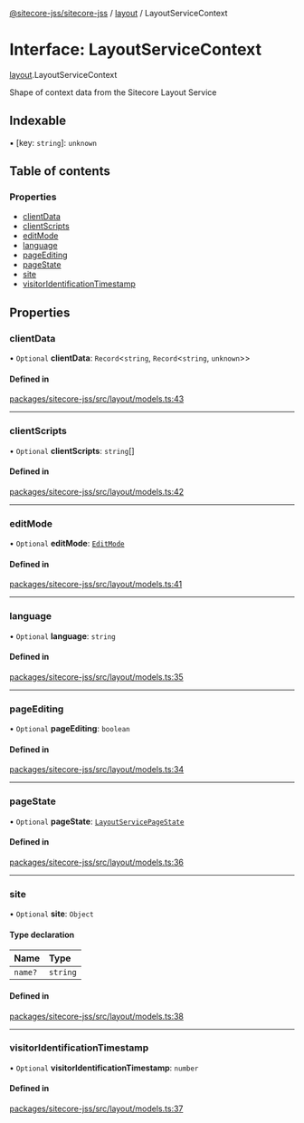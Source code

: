 [@sitecore-jss/sitecore-jss](../README.md) / [layout](../modules/layout.md) / LayoutServiceContext

# Interface: LayoutServiceContext

[layout](../modules/layout.md).LayoutServiceContext

Shape of context data from the Sitecore Layout Service

## Indexable

▪ [key: `string`]: `unknown`

## Table of contents

### Properties

- [clientData](layout.LayoutServiceContext.md#clientdata)
- [clientScripts](layout.LayoutServiceContext.md#clientscripts)
- [editMode](layout.LayoutServiceContext.md#editmode)
- [language](layout.LayoutServiceContext.md#language)
- [pageEditing](layout.LayoutServiceContext.md#pageediting)
- [pageState](layout.LayoutServiceContext.md#pagestate)
- [site](layout.LayoutServiceContext.md#site)
- [visitorIdentificationTimestamp](layout.LayoutServiceContext.md#visitoridentificationtimestamp)

## Properties

### clientData

• `Optional` **clientData**: `Record`\<`string`, `Record`\<`string`, `unknown`\>\>

#### Defined in

[packages/sitecore-jss/src/layout/models.ts:43](https://github.com/Sitecore/jss/blob/785c996c8/packages/sitecore-jss/src/layout/models.ts#L43)

___

### clientScripts

• `Optional` **clientScripts**: `string`[]

#### Defined in

[packages/sitecore-jss/src/layout/models.ts:42](https://github.com/Sitecore/jss/blob/785c996c8/packages/sitecore-jss/src/layout/models.ts#L42)

___

### editMode

• `Optional` **editMode**: [`EditMode`](../enums/layout.EditMode.md)

#### Defined in

[packages/sitecore-jss/src/layout/models.ts:41](https://github.com/Sitecore/jss/blob/785c996c8/packages/sitecore-jss/src/layout/models.ts#L41)

___

### language

• `Optional` **language**: `string`

#### Defined in

[packages/sitecore-jss/src/layout/models.ts:35](https://github.com/Sitecore/jss/blob/785c996c8/packages/sitecore-jss/src/layout/models.ts#L35)

___

### pageEditing

• `Optional` **pageEditing**: `boolean`

#### Defined in

[packages/sitecore-jss/src/layout/models.ts:34](https://github.com/Sitecore/jss/blob/785c996c8/packages/sitecore-jss/src/layout/models.ts#L34)

___

### pageState

• `Optional` **pageState**: [`LayoutServicePageState`](../enums/layout.LayoutServicePageState.md)

#### Defined in

[packages/sitecore-jss/src/layout/models.ts:36](https://github.com/Sitecore/jss/blob/785c996c8/packages/sitecore-jss/src/layout/models.ts#L36)

___

### site

• `Optional` **site**: `Object`

#### Type declaration

| Name | Type |
| :------ | :------ |
| `name?` | `string` |

#### Defined in

[packages/sitecore-jss/src/layout/models.ts:38](https://github.com/Sitecore/jss/blob/785c996c8/packages/sitecore-jss/src/layout/models.ts#L38)

___

### visitorIdentificationTimestamp

• `Optional` **visitorIdentificationTimestamp**: `number`

#### Defined in

[packages/sitecore-jss/src/layout/models.ts:37](https://github.com/Sitecore/jss/blob/785c996c8/packages/sitecore-jss/src/layout/models.ts#L37)
